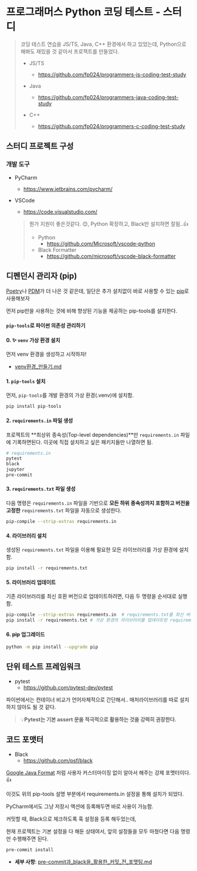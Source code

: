 # 프로그래머스 Python 코딩 테스트 - 스터디

> 코딩 테스트 연습을 JS/TS, Java, C++ 환경에서 하고 있었는데, Python으로 해봐도 재밌을 것 같아서 프로젝트를 만들었다.
>
> * JS/TS
>   * https://github.com/fp024/programmers-js-coding-test-study
>
> * Java
>   * https://github.com/fp024/programmers-java-coding-test-study
> * C++
>   * https://github.com/fp024/programmers-c-coding-test-study
>



## 스터디 프로젝트  구성

### 개발 도구

* PyCharm
  * https://www.jetbrains.com/pycharm/
* VSCode
  
  * https://code.visualstudio.com/
  
  > 뭔가 지원이 좋은것같다. 😊,  Python 확장하고, Black만 설치하면 잘됨..👍
  >
  > * Python
  >   * https://github.com/Microsoft/vscode-python
  > * Black Formatter
  >   * https://github.com/microsoft/vscode-black-formatter





## 디펜던시 관리자 (pip)

[Poetry](https://github.com/python-poetry/poetry)나 [PDM](https://github.com/pdm-project/pdm)가 더 나은 것 같은데, 일단은 추가 설치없이 바로 사용할 수 있는 [pip](https://github.com/pypa/pip)로 사용해보자

먼저 pip만을 사용하는 것에 비해 향샹된 기능을 제공하는 pip-tools를 설치한다.



#### `pip-tools`로 파이썬 의존성 관리하기

#### 0\. ✨ `venv` 가상 환경 설치

먼저 venv 환경을 생성하고 시작하자!

* [venv환경\_만들기.md](docs/venv환경_만들기.md)

#### 1\. `pip-tools` 설치

먼저, `pip-tools`를 개발 환경의 가상 환경(.venv)에 설치함.

```sh
pip install pip-tools
```

#### 2\. `requirements.in` 파일 생성

프로젝트의 \*\*최상위 종속성(Top-level dependencies)\*\*만 `requirements.in` 파일에 기록하면된다. 이곳에 직접 설치하고 싶은 패키지들만 나열하면 됨.

```sh
# requirements.in
pytest
black
jupyter
pre-commit
```

#### 3\. `requirements.txt` 파일 생성

다음 명령은 `requirements.in` 파일을 기반으로 **모든 하위 종속성까지 포함하고 버전을 고정한** `requirements.txt` 파일을 자동으로 생성한다.

```sh
pip-compile --strip-extras requirements.in
```

#### 4\. 라이브러리 설치

생성된 `requirements.txt` 파일을 이용해 필요한 모든 라이브러리를 가상 환경에 설치함.

```sh
pip install -r requirements.txt
```

#### 5\. 라이브러리 업데이트

기존 라이브러리를 최신 호환 버전으로 업데이트하려면, 다음 두 명령을 순서대로 실행함.

```sh
pip-compile --strip-extras requirements.in  # requirements.txt를 최신 버전으로 업데이트
pip install -r requirements.txt # 가상 환경의 라이브러리를 업데이트된 requirements.txt에 맞춰 설치/업데이트
```

#### 6\. pip 업그레이드
```sh
python -m pip install --upgrade pip
```




## 단위 테스트 프레임워크

* pytest
  * https://github.com/pytest-dev/pytest

파이썬에서는 컨테이너 비교가 언어자체적으로 간단해서.. 매처라이브러리를 따로 설치하지 않아도 될 것 같다.

> 💡**Pytest는 기본 assert 문을 적극적으로 활용하는 것을 강력히 권장한다.**



## 코드 포맷터

* Black
  * https://github.com/psf/black

[Google Java Format](https://github.com/google/google-java-format) 처럼 사용자 커스터마이징 없이 알아서 해주는 강제 포멧터이다. 👍

이것도 위의 pip-tools 설명 부분에서  requirements.in 설정을 통해 설치가 되었다.

PyCharm에서도 그냥 저장시 액션에 등록해두면 바로 사용이 가능함. 

커밋할 때, Black으로 체크하도록 훅 설정을 등록 해두었는데, 

현재 프로젝트는 기본 설정을 다 해둔 상태여서, 앞의 설정들을 모두 마쳤다면 다음 명령만 수행해주면 된다.

```bash
pre-commit install
```

* **세부 사항**: [pre-commit과\_black을\_활용한\_커밋\_전\_포맷팅.md](docs/pre-commit과_black을_활용한_커밋_전_포맷팅.md)

